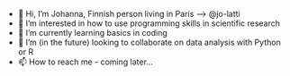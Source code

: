 - 👋 Hi, I’m Johanna, Finnish person living in Paris --> @jo-latti
- 👀 I’m interested in how to use programming skills in scientific research
- 🌱 I’m currently learning basics in coding
- 💞️ I’m (in the future) looking to collaborate on data analysis with Python or R 
- 📫 How to reach me - coming later...

<!---
jo-latti/jo-latti is a ✨ special ✨ repository because its `README.md` (this file) appears on your GitHub profile.
You can click the Preview link to take a look at your changes.
--->
